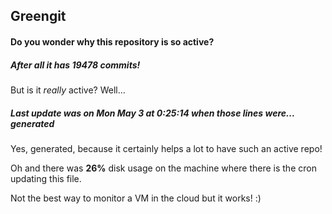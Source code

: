 ## Greengit

#### Do you wonder why this repository is so active?

##### After all it has 19478 commits!

But is it *really* active? Well...

##### Last update was on Mon May 3 at 0:25:14 when those lines were... generated

Yes, generated, because it certainly helps a lot to have such an active repo!

Oh and there was **26%** disk usage on the machine
where there is the cron updating this file.

Not the best way to monitor a VM in the cloud but it works! :)
